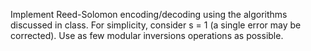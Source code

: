 Implement Reed-Solomon encoding/decoding using the algorithms discussed in class. For simplicity, consider s = 1 (a single error may be corrected). Use as few modular inversions operations as possible.
